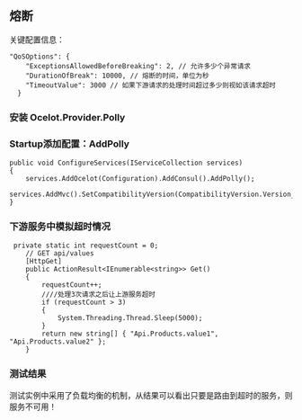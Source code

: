 
## 熔断

关键配置信息：

	"QoSOptions": {
	    "ExceptionsAllowedBeforeBreaking": 2, // 允许多少个异常请求
	    "DurationOfBreak": 10000, // 熔断的时间，单位为秒
	    "TimeoutValue": 3000 // 如果下游请求的处理时间超过多少则视如该请求超时
	  }

### 安装 Ocelot.Provider.Polly 


### Startup添加配置：AddPolly

	public void ConfigureServices(IServiceCollection services)
	{
	    services.AddOcelot(Configuration).AddConsul().AddPolly();
	    services.AddMvc().SetCompatibilityVersion(CompatibilityVersion.Version_2_1);
	}



### 下游服务中模拟超时情况

	 private static int requestCount = 0;
        // GET api/values
        [HttpGet]
        public ActionResult<IEnumerable<string>> Get()
        {
            requestCount++;
            ////处理3次请求之后让上游服务超时
            if (requestCount > 3)
            {
                System.Threading.Thread.Sleep(5000);
            }
            return new string[] { "Api.Products.value1", "Api.Products.value2" };
        }


### 测试结果

测试实例中采用了负载均衡的机制，从结果可以看出只要是路由到超时的服务，则服务不可用！




